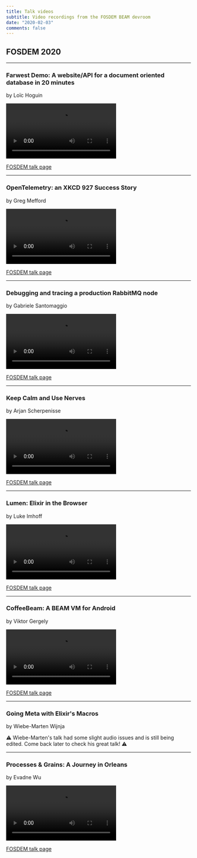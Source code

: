 ```yaml
---
title: Talk videos
subtitle: Video recordings from the FOSDEM BEAM devroom
date: "2020-02-03"
comments: false
---
```


## FOSDEM 2020

------

### Farwest Demo: A website/API for a document oriented database in 20 minutes

by Loïc Hoguin

<video controls>
  <source src="https://video.fosdem.org/2020/AW1.121/beam_farwest_demo.mp4" type="video/mp4" />
  <source src="https://video.fosdem.org/2020/AW1.121/beam_farwest_demo.webm" type="video/webm" />
</video>

[FOSDEM talk page](https://fosdem.org/2020/schedule/event/beam_farwest_demo/)

------

### OpenTelemetry: an XKCD 927 Success Story

by Greg Mefford

<video controls>
  <source src="https://video.fosdem.org/2020/AW1.121/beam_opentelemetry_xkcd_927_success_story.mp4" type="video/mp4" />
  <source src="https://video.fosdem.org/2020/AW1.121/beam_opentelemetry_xkcd_927_success_story.webm" type="video/webm" />
</video>

[FOSDEM talk page](https://fosdem.org/2020/schedule/event/beam_opentelemetry_xkcd_927_success_story/)

------

### Debugging and tracing a production RabbitMQ node

by Gabriele Santomaggio

<video controls>
  <source src="https://video.fosdem.org/2020/AW1.121/beam_debugging_tracing_rabbitmq_node.mp4" type="video/mp4" />
  <source src="https://video.fosdem.org/2020/AW1.121/beam_debugging_tracing_rabbitmq_node.webm" type="video/webm" />
</video>

[FOSDEM talk page](https://fosdem.org/2020/schedule/event/beam_debugging_tracing_rabbitmq_node/)

------

### Keep Calm and Use Nerves

by Arjan Scherpenisse

<video controls>
  <source src="https://video.fosdem.org/2020/AW1.121/beam_keep_calm_use_nerves.mp4" type="video/mp4" />
  <source src="https://video.fosdem.org/2020/AW1.121/beam_keep_calm_use_nerves.webm" type="video/webm" />
</video>

[FOSDEM talk page](https://fosdem.org/2020/schedule/event/beam_keep_calm_use_nerves/)

------

### Lumen: Elixir in the Browser

by Luke Imhoff

<video controls>
  <source src="https://video.fosdem.org/2020/AW1.121/beam_lumen_elixir_browser.mp4" type="video/mp4" />
  <source src="https://video.fosdem.org/2020/AW1.121/beam_lumen_elixir_browser.webm" type="video/webm" />
</video>

[FOSDEM talk page](https://fosdem.org/2020/schedule/event/beam_lumen_elixir_browser/)

------

### CoffeeBeam: A BEAM VM for Android

by Viktor Gergely

<video controls>
  <source src="https://video.fosdem.org/2020/AW1.121/beam_coffeebeam_beam_vm_android.mp4" type="video/mp4" />
  <source src="https://video.fosdem.org/2020/AW1.121/beam_coffeebeam_beam_vm_android.webm" type="video/webm" />
</video>

[FOSDEM talk page](https://fosdem.org/2020/schedule/event/beam_coffeebeam_beam_vm_android/)


------

### Going Meta with Elixir's Macros

by Wiebe-Marten Wijnja

⚠ Wiebe-Marten's talk had some slight audio issues and is still being edited. Come back later to check his great talk! ⚠
<!-- <video controls> -->
<!-- </video> -->

<!-- [FOSDEM talk page](https://fosdem.org/2020/schedule/event/beam_going_meta_elixir_macros/) -->

------

### Processes & Grains: A Journey in Orleans

by Evadne Wu

<video controls>
  <source src="https://video.fosdem.org/2020/AW1.121/beam_processes_grains_journey_orleans.mp4" type="video/mp4" />
  <source src="https://video.fosdem.org/2020/AW1.121/beam_processes_grains_journey_orleans.webm" type="video/webm" />
</video>

[FOSDEM talk page](https://fosdem.org/2020/schedule/event/beam_processes_grains_journey_orleans/)
